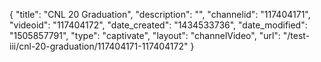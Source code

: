 {
    "title": "CNL 20 Graduation",
    "description": "",
    "channelid": "117404171",
    "videoid": "117404172",
    "date_created": "1434533736",
    "date_modified": "1505857791",
    "type": "captivate",
    "layout": "channelVideo",
    "url": "\/test-iii\/cnl-20-graduation\/117404171-117404172"
}